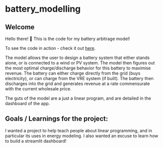 # battery_modelling

## Welcome
Hello there! 👋 This is the code for my battery arbitrage model! 

To see the code in action - check it out [here](https://chris-lawrie-battery-modeling-streamlit-app-diqcvh.streamlit.app/).

The model allows the user to design a battery system that either stands alone, or is connected to a wind or PV system. The model then figures out the most optimal charge/discharge behavior for this battery to maximise revenue. The battery can either charge directly from the grid (buys electricity), or can charge from the VRE system (if built). The battery then discharges into the grid and generates revenue at a rate commensurate with the current wholesale price.

The guts of the model are a just a linear program, and are detailed in the dashboard of the app.


## Goals / Learnings for the project: 
I wanted a project to help teach people about linear programming, and in particular its uses in energy modeling. I also wanted an excuse to learn how to build a streamlit dashboard! 
